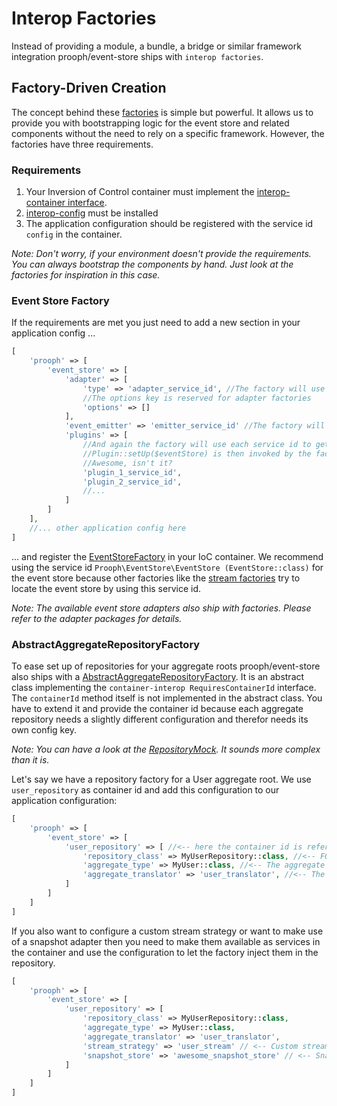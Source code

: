 # Interop Factories

Instead of providing a module, a bundle, a bridge or similar framework integration prooph/event-store ships with `interop factories`.

## Factory-Driven Creation

The concept behind these [factories](../src/Container) is simple but powerful. It allows us to provide you with bootstrapping logic for the event store and related components
without the need to rely on a specific framework. However, the factories have three requirements.

### Requirements

1. Your Inversion of Control container must implement the [interop-container interface](https://github.com/container-interop/container-interop).
2. [interop-config](https://github.com/sandrokeil/interop-config) must be installed
3. The application configuration should be registered with the service id `config` in the container.

*Note: Don't worry, if your environment doesn't provide the requirements. You can
always bootstrap the components by hand. Just look at the factories for inspiration in this case.*

### Event Store Factory

If the requirements are met you just need to add a new section in your application config ...

```php
[
    'prooph' => [
        'event_store' => [
            'adapter' => [
                'type' => 'adapter_service_id', //The factory will use this id to get the adapter from the container
                //The options key is reserved for adapter factories
                'options' => []
            ],
            'event_emitter' => 'emitter_service_id' //The factory will use this id to get the event emitter from the container
            'plugins' => [
                //And again the factory will use each service id to get the plugin from the container
                //Plugin::setUp($eventStore) is then invoked by the factory so your plugins get attached automatically
                //Awesome, isn't it?
                'plugin_1_service_id',
                'plugin_2_service_id',
                //...
            ]
        ]
    ],
    //... other application config here
]
```

... and register the [EventStoreFactory](../src/Container/EventStoreFactory.php) in your IoC container. We recommend using the service id `Prooph\EventStore\EventStore (EventStore::class)` for the event store
because other factories like the [stream factories](../src/Container/Stream) try to locate the event store
by using this service id.

*Note: The available event store adapters also ship with factories. Please refer to the adapter packages for details.*

### AbstractAggregateRepositoryFactory

To ease set up of repositories for your aggregate roots prooph/event-store also ships with a [AbstractAggregateRepositoryFactory](../src/Aggregate/AbstractAggregateRepositoryFactory.php).
It is an abstract class implementing the `container-interop RequiresContainerId` interface. The `containerId` method
itself is not implemented in the abstract class. You have to extend it and provide the container id because each
aggregate repository needs a slightly different configuration and therefor needs its own config key.

*Note: You can have a look at the [RepositoryMock](../tests/Mock/RepositoryMock.php). It sounds more complex than it is.*

Let's say we have a repository factory for a User aggregate root. We use `user_repository` as container id and add this
configuration to our application configuration:

```php
[
    'prooph' => [
        'event_store' => [
            'user_repository' => [ //<-- here the container id is referenced
                'repository_class' => MyUserRepository::class, //<-- FQCN of the repository responsible for the aggregate root
                'aggregate_type' => MyUser::class, //<-- The aggregate root FQCN the repository is responsible for
                'aggregate_translator' => 'user_translator', //<-- The aggregate translator must be available as service in the container
            ]
        ]
    ]
]
```

If you also want to configure a custom stream strategy or want to make use of a snapshot adapter then you need to make
them available as services in the container and use the configuration to let the factory inject them in the repository.

```php
[
    'prooph' => [
        'event_store' => [
            'user_repository' => [
                'repository_class' => MyUserRepository::class,
                'aggregate_type' => MyUser::class,
                'aggregate_translator' => 'user_translator',
                'stream_strategy' => 'user_stream' // <-- Custom stream strategy service id
                'snapshot_store' => 'awesome_snapshot_store' // <-- SnapshotStore service id
            ]
        ]
    ]
]
```

